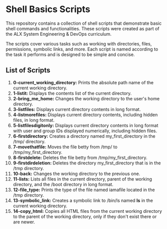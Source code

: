 # Shell Basics Scripts

This repository contains a collection of shell scripts that demonstrate basic shell commands and functionalities. These scripts were created as part of the ALX System Engineering & DevOps curriculum.

The scripts cover various tasks such as working with directories, files, permissions, symbolic links, and more. Each script is named according to the task it performs and is designed to be simple and concise.

## List of Scripts

1. **0-current_working_directory:** Prints the absolute path name of the current working directory.
2. **1-listit:** Displays the contents list of the current directory.
3. **2-bring_me_home:** Changes the working directory to the user's home directory.
4. **3-listfiles:** Displays current directory contents in long format.
5. **4-listmorefiles:** Displays current directory contents, including hidden files, in long format.
6. **5-listfilesdigitonly:** Displays current directory contents in long format with user and group IDs displayed numerically, including hidden files.
7. **6-firstdirectory:** Creates a directory named my_first_directory in the /tmp/ directory.
8. **7-movethatfile:** Moves the file betty from /tmp/ to /tmp/my_first_directory.
9. **8-firstdelete:** Deletes the file betty from /tmp/my_first_directory.
10. **9-firstdirdeletion:** Deletes the directory my_first_directory that is in the /tmp directory.
11. **10-back:** Changes the working directory to the previous one.
12. **11-lists:** Lists all files in the current directory, parent of the working directory, and the /boot directory in long format.
13. **12-file_type:** Prints the type of the file named iamafile located in the /tmp directory.
14. **13-symbolic_link:** Creates a symbolic link to /bin/ls named __ls__ in the current working directory.
15. **14-copy_html:** Copies all HTML files from the current working directory to the parent of the working directory, only if they don't exist there or are newer.

